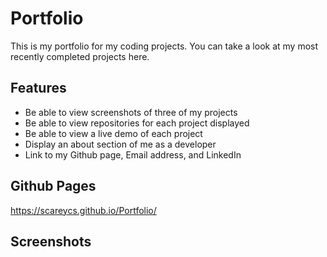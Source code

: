 <h1>Portfolio</h1>

This is my portfolio for my coding projects. You can take a look at my most recently completed projects here.

<h2>Features</h2>

- Be able to view screenshots of three of my projects
- Be able to view repositories for each project displayed
- Be able to view a live demo of each project
- Display an about section of me as a developer
- Link to my Github page, Email address, and LinkedIn

<h2>Github Pages</h2>

https://scareycs.github.io/Portfolio/


<h2>Screenshots</h2>
